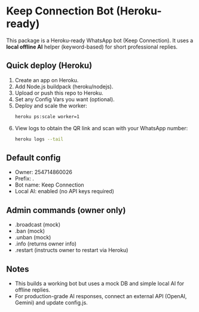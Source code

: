 # Keep Connection Bot (Heroku-ready)

This package is a Heroku-ready WhatsApp bot (Keep Connection).
It uses a **local offline AI** helper (keyword-based) for short professional replies.

## Quick deploy (Heroku)

1. Create an app on Heroku.
2. Add Node.js buildpack (heroku/nodejs).
3. Upload or push this repo to Heroku.
4. Set any Config Vars you want (optional).
5. Deploy and scale the worker:
   ```bash
   heroku ps:scale worker=1
   ```
6. View logs to obtain the QR link and scan with your WhatsApp number:
   ```bash
   heroku logs --tail
   ```

## Default config
- Owner: 254714860026
- Prefix: .
- Bot name: Keep Connection
- Local AI: enabled (no API keys required)

## Admin commands (owner only)
- .broadcast <msg>  (mock)
- .ban <number>     (mock)
- .unban <number>   (mock)
- .info             (returns owner info)
- .restart          (instructs owner to restart via Heroku)

## Notes
- This builds a working bot but uses a mock DB and simple local AI for offline replies.
- For production-grade AI responses, connect an external API (OpenAI, Gemini) and update config.js.
